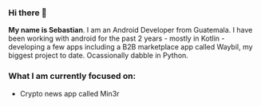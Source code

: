 ### Hi there 👋

**My name is Sebastian**. I am an Android Developer from Guatemala. I have been working with android for the past 2 years - mostly in Kotlin - developing a few apps including a B2B marketplace app called Waybil, my biggest project to date. Ocassionally dabble in Python.

### What I am currently focused on:

- Crypto news app called Min3r



